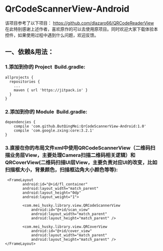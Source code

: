 # QrCodeScannerView-Android

该项目参考了以下项目：
https://github.com/dlazaro66/QRCodeReaderView
在此特别感谢上述作者，喜欢原作的可以去使用原项目。同时欢迎大家下载体验本控件，如果使用过程中遇到什么问题，欢迎反馈。

## 一、依赖&用法：
### 1.添加到你的 Project  Build.gradle:
```
allprojects {
  repositories {
    ...
    maven { url 'https://jitpack.io' }
  }
}
```
### 2.添加到你的 Module  Build.gradle:
```
dependencies {
    compile 'com.github.ButQingMei:QrCodeScannerView-Android:1.0'
    compile 'com.google.zxing:core:3.2.1'
}
```
### 3.直接在你的布局文件xml中使用QRCodeScannerView（二维码扫描业务层View，主要处理Camera扫描二维码相关逻辑）和QRCoverView(二维码扫描UI层View，主要负责对应UI的改变，比如扫描框大小，背景颜色，扫描框边角大小颜色等等):
```
 <FrameLayout
        android:id="@+id/fl_container"
        android:layout_width="match_parent"
        android:layout_height="0dp"
        android:layout_weight="1">
        
        <com.mei_husky.library.view.QRCodeScannerView
            android:id="@+id/scan_view"
            android:layout_width="match_parent"
            android:layout_height="match_parent" />

        <com.mei_husky.library.view.QRCoverView
            android:id="@+id/cover_view"
            android:layout_width="match_parent"
            android:layout_height="match_parent" />
</FrameLayout>
```


